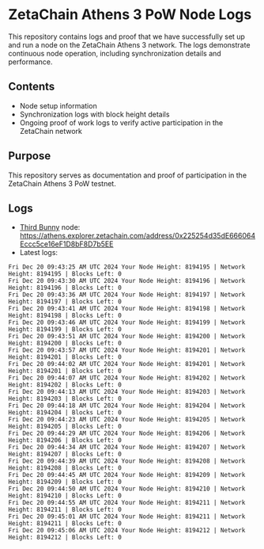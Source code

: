 # ZetaChain Athens 3 PoW Node Logs
This repository contains logs and proof that we have successfully set up and run a node on the ZetaChain Athens 3 network. The logs demonstrate continuous node operation, including synchronization details and performance.

## Contents
- Node setup information
- Synchronization logs with block height details
- Ongoing proof of work logs to verify active participation in the ZetaChain network

## Purpose
This repository serves as documentation and proof of participation in the ZetaChain Athens 3 PoW testnet.

## Logs

- [Third Bunny](https://thirdbunny.xyz/) node: https://athens.explorer.zetachain.com/address/0x225254d35dE666064Eccc5ce16eF1D8bF8D7b5EE
- Latest logs:
```
Fri Dec 20 09:43:25 AM UTC 2024 Your Node Height: 8194195 | Network Height: 8194195 | Blocks Left: 0
Fri Dec 20 09:43:30 AM UTC 2024 Your Node Height: 8194196 | Network Height: 8194196 | Blocks Left: 0
Fri Dec 20 09:43:36 AM UTC 2024 Your Node Height: 8194197 | Network Height: 8194197 | Blocks Left: 0
Fri Dec 20 09:43:41 AM UTC 2024 Your Node Height: 8194198 | Network Height: 8194198 | Blocks Left: 0
Fri Dec 20 09:43:46 AM UTC 2024 Your Node Height: 8194199 | Network Height: 8194199 | Blocks Left: 0
Fri Dec 20 09:43:51 AM UTC 2024 Your Node Height: 8194200 | Network Height: 8194200 | Blocks Left: 0
Fri Dec 20 09:43:57 AM UTC 2024 Your Node Height: 8194201 | Network Height: 8194201 | Blocks Left: 0
Fri Dec 20 09:44:02 AM UTC 2024 Your Node Height: 8194201 | Network Height: 8194201 | Blocks Left: 0
Fri Dec 20 09:44:07 AM UTC 2024 Your Node Height: 8194202 | Network Height: 8194202 | Blocks Left: 0
Fri Dec 20 09:44:13 AM UTC 2024 Your Node Height: 8194203 | Network Height: 8194203 | Blocks Left: 0
Fri Dec 20 09:44:18 AM UTC 2024 Your Node Height: 8194204 | Network Height: 8194204 | Blocks Left: 0
Fri Dec 20 09:44:23 AM UTC 2024 Your Node Height: 8194205 | Network Height: 8194205 | Blocks Left: 0
Fri Dec 20 09:44:29 AM UTC 2024 Your Node Height: 8194206 | Network Height: 8194206 | Blocks Left: 0
Fri Dec 20 09:44:34 AM UTC 2024 Your Node Height: 8194207 | Network Height: 8194207 | Blocks Left: 0
Fri Dec 20 09:44:39 AM UTC 2024 Your Node Height: 8194208 | Network Height: 8194208 | Blocks Left: 0
Fri Dec 20 09:44:45 AM UTC 2024 Your Node Height: 8194209 | Network Height: 8194209 | Blocks Left: 0
Fri Dec 20 09:44:50 AM UTC 2024 Your Node Height: 8194210 | Network Height: 8194210 | Blocks Left: 0
Fri Dec 20 09:44:55 AM UTC 2024 Your Node Height: 8194211 | Network Height: 8194211 | Blocks Left: 0
Fri Dec 20 09:45:01 AM UTC 2024 Your Node Height: 8194211 | Network Height: 8194211 | Blocks Left: 0
Fri Dec 20 09:45:06 AM UTC 2024 Your Node Height: 8194212 | Network Height: 8194212 | Blocks Left: 0
```
